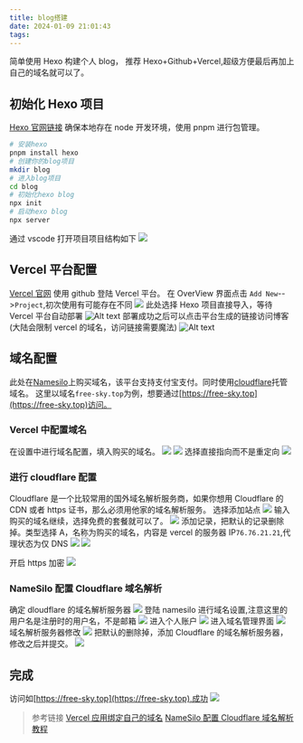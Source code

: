 ```yaml
---
title: blog搭建
date: 2024-01-09 21:01:43
tags:
---
```


简单使用 Hexo 构建个人 blog，
推荐 Hexo+Github+Vercel,超级方便最后再加上自己的域名就可以了。

## 初始化 Hexo 项目

[Hexo 官网链接](https://hexo.io/zh-cn/)
确保本地存在 node 开发环境，使用 pnpm 进行包管理。

```bash
# 安装hexo
pnpm install hexo
# 创建你的blog项目
mkdir blog
# 进入blog项目
cd blog
# 初始化hexo blog
npx init
# 启动hexo blog
npx server
```

通过 vscode 打开项目项目结构如下
![](hexofile.png)

## Vercel 平台配置

[Vercel 官网](https://vercel.com)
使用 github 登陆 Vercel 平台。
在 OverView 界面点击 `Add New`-->`Project`,初次使用有可能存在不同
![](vercel_oper1.png)
此处选择 Hexo 项目直接导入，等待 Vercel 平台自动部署
![Alt text](vercel_oper2.png)
部署成功之后可以点击平台生成的链接访问博客(大陆会限制 vercel 的域名，访问链接需要魔法)
![Alt text](vercel_oper3.png)

## 域名配置

此处在[Namesilo](https://www.namesilo.com)上购买域名，该平台支持支付宝支付。同时使用[cloudflare](https://dash.cloudflare.com)托管域名。
这里以域名`free-sky.top`为例，想要通过[https://free-sky.top](https://free-sky.top)访问。

### Vercel 中配置域名

在设置中进行域名配置，填入购买的域名。
![](domains1.png)
![](domains2.png)
选择直接指向而不是重定向
![](domains3.png)

### 进行 cloudflare 配置

Cloudflare 是一个比较常用的国外域名解析服务商，如果你想用 Cloudflare 的 CDN 或者 https 证书，那么必须用他家的域名解析服务。
选择添加站点
![](cf1.png)
输入购买的域名继续，选择免费的套餐就可以了。
![](cf2.png)
添加记录，把默认的记录删除掉。类型选择 A，名称为购买的域名，内容是 vercel 的服务器 IP`76.76.21.21`,代理状态为仅 DNS
![](cf3.png)
![](cf4.png)

开启 https 加密
![](cf5.png)

### NameSilo 配置 Cloudflare 域名解析

确定 dloudflare 的域名解析服务器
![](ns1.png)
登陆 namesilo 进行域名设置,注意这里的用户名是注册时的用户名，不是邮箱
![](ns2.png)
进入个人账户
![](ns3.png)
进入域名管理界面
![](ns4.png)
域名解析服务器修改
![](ns5.png)
把默认的删除掉，添加 Cloudflare 的域名解析服务器，修改之后并提交。
![](ns6.png)

## 完成

访问如[https://free-sky.top](https://free-sky.top),成功
![](success.png)

> 参考链接
> [Vercel 应用绑定自己的域名](https://blog.tangly1024.com/article/vercel-domain)
> [NameSilo 配置 Cloudflare 域名解析教程](https://namesiloyouhui.com/cloudflare-dns-settings.html)
